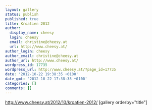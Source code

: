 ```yaml
---
layout: gallery
status: publish
published: true
title: Kroatien 2012
author:
  display_name: cheesy
  login: cheesy
  email: christine@cheesy.at
  url: http://www.cheesy.at/
author_login: cheesy
author_email: christine@cheesy.at
author_url: http://www.cheesy.at/
wordpress_id: 17735
wordpress_url: http://www.cheesy.at/?page_id=17735
date: '2012-10-22 19:38:35 +0100'
date_gmt: '2012-10-22 17:38:35 +0100'
categories: []
comments: []
---
```

http://www.cheesy.at/2012/10/kroatien-2012/
[gallery orderby="title"]
